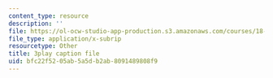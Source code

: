 ```yaml
---
content_type: resource
description: ''
file: https://ol-ocw-studio-app-production.s3.amazonaws.com/courses/18-01sc-single-variable-calculus-fall-2010/bfc22f5205ab5a5db2ab8091489808f9_9v25gg2qJYE.vtt
file_type: application/x-subrip
resourcetype: Other
title: 3play caption file
uid: bfc22f52-05ab-5a5d-b2ab-8091489808f9
---
```

